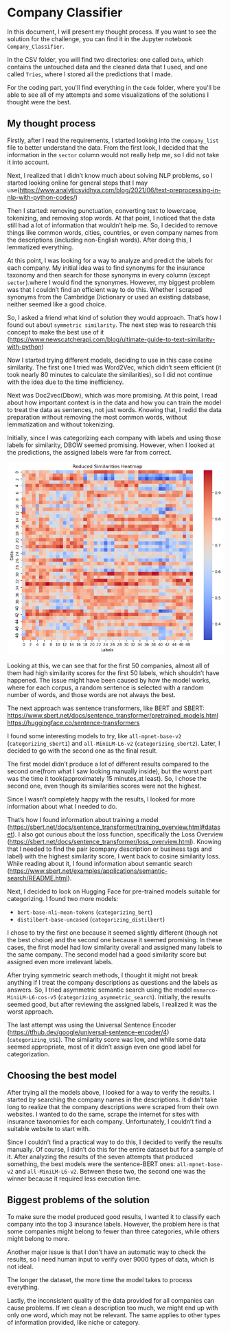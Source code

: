 # Company Classifier

In this document, I will present my thought process. If you want to see the solution for the challenge, you can find it in the Jupyter notebook `Company_Classifier`.

In the CSV folder, you will find two directories: one called `Data`, which contains the untouched data and the cleaned data that I used, and one called `Tries`, where I stored all the predictions that I made.

For the coding part, you'll find everything in the `Code` folder, where you'll be able to see all of my attempts and some visualizations of the solutions I thought were the best.

## My thought process

Firstly, after I read the requirements, I started looking into the `company_list` file to better understand the data. From the first look, I decided that the information in the `sector` column would not really help me, so I did not take it into account.

Next, I realized that I didn’t know much about solving NLP problems, so I started looking online for general steps that I may use(https://www.analyticsvidhya.com/blog/2021/06/text-preprocessing-in-nlp-with-python-codes/)

Then I started: removing punctuation, converting text to lowercase, tokenizing, and removing stop words. At that point, I noticed that the data still had a lot of information that wouldn’t help me. So, I decided to remove things like common words, cities, countries, or even company names from the descriptions (including non-English words). After doing this, I lemmatized everything.

At this point, I was looking for a way to analyze and predict the labels for each company. My initial idea was to find synonyms for the insurance taxonomy and then search for those synonyms in every column (except `sector`).where I would find the synonymes. However, my biggest problem was that I couldn’t find an efficient way to do this. Whether I scraped synonyms from the Cambridge Dictionary or used an existing database, neither seemed like a good choice.

So, I asked a friend what kind of solution they would approach. That’s how I found out about `symmetric similarity`. The next step was to research this concept to make the best use of it (https://www.newscatcherapi.com/blog/ultimate-guide-to-text-similarity-with-python)

Now I started trying different models, deciding to use in this case cosine similarity. The first one I tried was Word2Vec, which didn’t seem efficient (it took nearly 80 minutes to calculate the similarities), so I did not continue with the idea due to the time inefficiency.

Next was Doc2vec(Dbow), which was more promising. At this point, I read about how important context is in the data and how you can train the model to treat the data as sentences, not just words. Knowing that, I redid the data preparation without removing the most common words, without lemmatization and without tokenizing.

Initially, since I was categorizing each company with labels and using those labels for similarity, DBOW seemed promising. However, when I looked at the predictions, the assigned labels were far from correct.

![Output DBOW](Images/outputDBOW.png "Output")  

Looking at this, we can see that for the first 50 companies, almost all of them had high similarity scores for the first 50 labels, which shouldn’t have happened. The issue might have been caused by how the model works, where for each corpus, a random sentence is selected with a random number of words, and those words are not always the best.

The next approach was sentence transformers, like BERT and SBERT:  
https://www.sbert.net/docs/sentence_transformer/pretrained_models.html  
https://huggingface.co/sentence-transformers  

I found some interesting models to try, like `all-mpnet-base-v2` (`categorizing_sbert1`) and `all-MiniLM-L6-v2` (`categorizing_sbert2`). Later, I decided to go with the second one as the final result.

The first model didn’t produce a lot of different results compared to the second one(from what I saw looking manually inside), but the worst part was the time it took(approximately 15 minutes,at least). So, I chose the second one, even though its similarities scores were not the highest.

Since I wasn’t completely happy with the results, I looked for more information about what I needed to do.

That’s how I found information about training a model (https://sbert.net/docs/sentence_transformer/training_overview.html#dataset). I also got curious about the loss function, specifically the Loss Overview (https://sbert.net/docs/sentence_transformer/loss_overview.html). Knowing that I needed to find the pair (company description or business tags and label) with the highest similarity score, I went back to cosine similarity loss. While reading about it, I found information about semantic search (https://www.sbert.net/examples/applications/semantic-search/README.html).

Next, I decided to look on Hugging Face for pre-trained models suitable for categorizing. I found two more models:  
- `bert-base-nli-mean-tokens` (`categorizing_bert`)  
- `distilbert-base-uncased` (`categorizing_distilbert`)  

I chose to try the first one because it seemed slightly different (though not the best choice) and the second one because it seemed promising. In these cases, the first model had low similarity overall and assigned many labels to the same company. The second model had a good similarity score but assigned even more irrelevant labels.

After trying symmetric search methods, I thought it might not break anything if I treat the company descriptions as questions and the labels as answers. So, I tried asymmetric semantic search using the model `msmarco-MiniLM-L6-cos-v5` (`categorizing_asymmetric_search`). Initially, the results seemed good, but after reviewing the assigned labels, I realized it was the worst approach.

The last attempt was using the Universal Sentence Encoder (https://tfhub.dev/google/universal-sentence-encoder/4) (`categorizing_USE`). The similarity score was low, and while some data seemed appropriate, most of it didn’t assign even one good label for categorization.

## Choosing the best model

After trying all the models above, I looked for a way to verify the results. I started by searching the company names in the descriptions. It didn’t take long to realize that the company descriptions were scraped from their own websites. I wanted to do the same, scrape the internet for sites with insurance taxonomies for each company. Unfortunately, I couldn’t find a suitable website to start with.

Since I couldn’t find a practical way to do this, I decided to verify the results manually. Of course, I didn’t do this for the entire dataset but for a sample of it. After analyzing the results of the seven attempts that produced something, the best models were the sentence-BERT ones: `all-mpnet-base-v2` and `all-MiniLM-L6-v2`. Between these two, the second one was the winner because it required less execution time.

## Biggest problems of the solution

To make sure the model produced good results, I wanted it to classify each company into the top 3 insurance labels. However, the problem here is that some companies might belong to fewer than three categories, while others might belong to more.

Another major issue is that I don’t have an automatic way to check the results, so I need human input to verify over 9000 types of data, which is not ideal.

The longer the dataset, the more time the model takes to process everything.

Lastly, the inconsistent quality of the data provided for all companies can cause problems. If we clean a description too much, we might end up with only one word, which may not be relevant. The same applies to other types of information provided, like niche or category.






